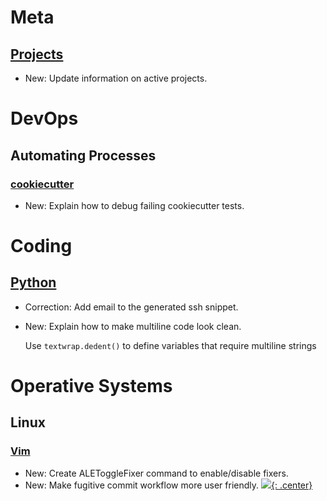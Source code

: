 # Meta

## [Projects](projects.md)

* New: Update information on active projects.

# DevOps

## Automating Processes

### [cookiecutter](cookiecutter.md)

* New: Explain how to debug failing cookiecutter tests.

# Coding

## [Python](python.md)

* Correction: Add email to the generated ssh snippet.
* New: Explain how to make multiline code look clean.

    Use `textwrap.dedent()` to define variables that require multiline
    strings

# Operative Systems

## Linux

### [Vim](vim.md)

* New: Create ALEToggleFixer command to enable/disable fixers.
* New: Make fugitive commit workflow more user friendly.
[![](not-by-ai.svg){: .center}](https://notbyai.fyi)
